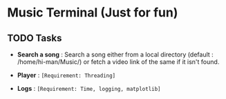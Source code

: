 # Music Terminal (Just for fun)

## TODO Tasks

* **Search a song** : Search a song either from a local directory (default : /home/hi-man/Music/) or fetch a video link of the same if it isn't found. 

* **Player** : `[Requirement: Threading]`
* **Logs** : `[Requirement: Time, logging, matplotlib]`
